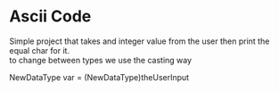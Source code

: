# Ascii Code

Simple project that takes and integer value from the user then print the equal char for it.
</br>
to change between types we use the casting way

NewDataType var = (NewDataType)theUserInput
